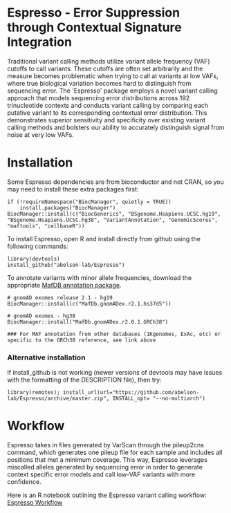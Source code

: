 # Espresso - Error Suppression through Contextual Signature Integration

Traditional variant calling methods utilize variant allele frequency (VAF) cutoffs to call variants. These cutoffs are often set arbitrarily and the measure becomes problematic when trying to call at variants at low VAFs, where true biological variation becomes hard to distinguish from sequencing error. The 'Espresso' package employs a novel variant calling approach that models sequencing error distributions across 192 trinucleotide  contexts and conducts variant calling by comparing each putative variant to its corresponding contextual error distribution. This demonstrates superior sensitivity and specificity over existing variant calling methods and bolsters our ability to accurately distinguish signal from noise at very low VAFs.



# Installation

Some Espresso dependencies are from bioconductor and not CRAN, so you may need to install these extra packages first:

```
if (!requireNamespace("BiocManager", quietly = TRUE))
    install.packages("BiocManager")
BiocManager::install(c("BiocGenerics", "BSgenome.Hsapiens.UCSC.hg19", "BSgenome.Hsapiens.UCSC.hg38", "VariantAnnotation", "GenomicScores", "maftools", "cellbaseR"))
```

To install Espresso, open R and install directly from github using the following commands: 

```
library(devtools)
install_github("abelson-lab/Espresso")
```

To annotate variants with minor allele frequencies, download the appropriate [MafDB annotation package](https://bioconductor.org/packages/3.8/data/annotation/).

```
# gnomAD exomes release 2.1 - hg19 
BiocManager::install(c("MafDb.gnomADex.r2.1.hs37d5"))

# gnomAD exomes - hg38
BiocManager::install("MafDb.gnomADex.r2.0.1.GRCh38")

### For MAF annotation from other databases (1Kgenomes, ExAc, etc) or specific to the GRCh38 reference, see link above
```


### Alternative installation 
If install_github is not working (newer versions of devtools may have issues with the formatting of the DESCRIPTION file), then try: 
```
library(remotes); install_url(url="https://github.com/abelson-lab/Espresso/archive/master.zip", INSTALL_opt= "--no-multiarch")
```



# Workflow

Espresso takes in files generated by VarScan through the pileup2cns command, which generates one pileup file for each sample and includes all positions that met a minimum coverage. This way, Espresso leverages miscalled alleles generated by sequencing error in order to generate context specific error models and call low-VAF variants with more confidence. 

Here is an R notebook outlining the Espresso variant calling workflow:
[Espresso Workflow](https://htmlpreview.github.io/?https://github.com/abelson-lab/Espresso/blob/master/vignettes/Espresso_workflow.html)
